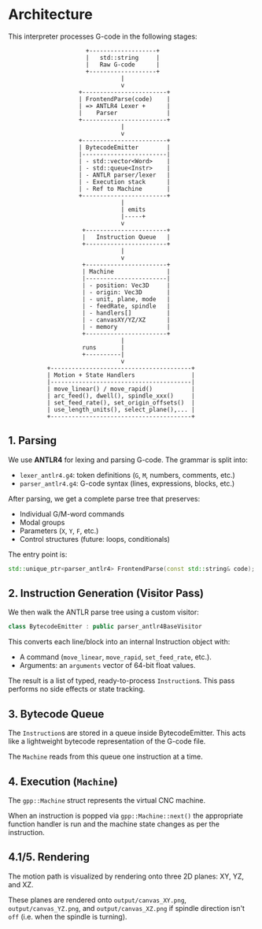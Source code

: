 # Architecture

This interpreter processes G-code in the following stages:

                          +-------------------+
                          |   std::string     |
                          |   Raw G-code      |
                          +-------------------+
                                    |
                                    v
                        +------------------------+
                        | FrontendParse(code)    |
                        | => ANTLR4 Lexer +      |
                        |    Parser              |
                        +------------------------+
                                    |
                                    v
                        +------------------------+
                        | BytecodeEmitter        |
                        |------------------------|
                        | - std::vector<Word>    |
                        | - std::queue<Instr>    |
                        | - ANTLR parser/lexer   |
                        | - Execution stack      |
                        | - Ref to Machine       |
                        +------------------------+
                                    |
                                    | emits
                                    |-----+
                                    v
                         +-----------------------+
                         |   Instruction Queue   |
                         +-----------------------+
                                    |
                                    v
                         +-----------------------+
                         | Machine               |
                         |-----------------------|
                         | - position: Vec3D     |
                         | - origin: Vec3D       |
                         | - unit, plane, mode   |
                         | - feedRate, spindle   |
                         | - handlers[]          |
                         | - canvasXY/YZ/XZ      |
                         | - memory              |
                         +-----------------------+
                                    |
                         runs       |
                         +----------|
                                    v
               +----------------------------------------+
               | Motion + State Handlers                |
               |----------------------------------------|
               | move_linear() / move_rapid()           |
               | arc_feed(), dwell(), spindle_xxx()     |
               | set_feed_rate(), set_origin_offsets()  |
               | use_length_units(), select_plane(),... |
               +----------------------------------------+

## 1. Parsing

We use **ANTLR4** for lexing and parsing G-code. The grammar is split into:

- `lexer_antlr4.g4`: token definitions (`G`, `M`, numbers, comments, etc.)
- `parser_antlr4.g4`: G-code syntax (lines, expressions, blocks, etc.)

After parsing, we get a complete parse tree that preserves:
- Individual G/M-word commands
- Modal groups
- Parameters (`X`, `Y`, `F`, etc.)
- Control structures (future: loops, conditionals)

The entry point is:
```cpp
std::unique_ptr<parser_antlr4> FrontendParse(const std::string& code);
```

## 2. Instruction Generation (Visitor Pass)

We then walk the ANTLR parse tree using a custom visitor:
```cpp
class BytecodeEmitter : public parser_antlr4BaseVisitor
```

This converts each line/block into an internal Instruction object with:
- A command (`move_linear`, `move_rapid`, `set_feed_rate`, etc.).
- Arguments: an `arguments` vector of 64-bit float values.

The result is a list of typed, ready-to-process `Instruction`s. This pass
performs no side effects or state tracking.

## 3. Bytecode Queue
The `Instruction`s are stored in a queue inside BytecodeEmitter. This acts like
a lightweight bytecode representation of the G-code file.

The `Machine` reads from this queue one instruction at a time.

## 4. Execution (`Machine`)
The `gpp::Machine` struct represents the virtual CNC machine.

When an instruction is popped via `gpp::Machine::next()` the appropriate function handler is run and the machine state changes as per the instruction.

## 4.1/5. Rendering

The motion path is visualized by rendering onto three 2D planes: XY, YZ, and XZ.

These planes are rendered onto `output/canvas_XY.png`, `output/canvas_YZ.png`, and `output/canvas_XZ.png` if spindle direction isn't `off` (i.e. when the spindle is turning).
